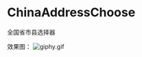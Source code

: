 # ChinaAddressChoose
全国省市县选择器


效果图：
![giphy.gif](http://upload-images.jianshu.io/upload_images/8669504-dd6d7938f79e53cd.gif?imageMogr2/auto-orient/strip%7CimageView2/2/w/1240)
